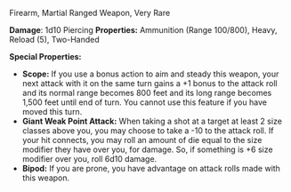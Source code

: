 Firearm, Martial Ranged Weapon, Very Rare

**Damage**: 1d10 Piercing
**Properties:** Ammunition (Range 100/800), Heavy, Reload (5), Two-Handed

**Special Properties:**
- **Scope:** If you use a bonus action to aim and steady this weapon, your next attack with it on the same turn gains a +1 bonus to the attack roll and its normal range becomes 800 feet and its long range becomes 1,500 feet until end of turn. You cannot use this feature if you have moved this turn. 
- **Giant Weak Point Attack:** When taking a shot at a target at least 2 size classes above you, you may choose to take a -10 to the attack roll. If your hit connects, you may roll an amount of die equal to the size modifier they have over you, for damage. So, if something is +6 size modifier over you, roll 6d10 damage.
- **Bipod:** If you are prone, you have advantage on attack rolls made with this weapon.